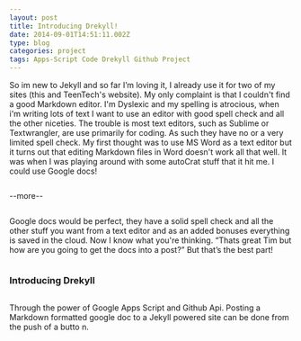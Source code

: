 ```yaml
---
layout: post
title: Introducing Drekyll!
date: 2014-09-01T14:51:11.002Z
type: blog
categories: project
tags: Apps-Script Code Drekyll Github Project
---
```

<body class="c4">
	<p style="widows:2;orphans:2;direction:ltr;padding-bottom:10pt">
		<span>So im new to Jekyll and so far I’m loving it, I already use it for two of my sites (this and TeenTech's website). My only complaint is that I couldn't find a good Markdown editor. I'm Dyslexic and my spelling is atrocious, when i'm writing lots of text I want to use an editor with good spell check and all the other niceties. The trouble is most text editors, such as Sublime or Textwrangler, are use primarily for coding. As such they have no or a very limited spell check. My first thought was to use MS Word as a text editor but it turns out that editing Markdown files in Word doesn't work all that well. It was when I was playing around with some autoCrat stuff that it hit me. I could use Google docs!</span>
	</p>
	<p style="widows:2;orphans:2;direction:ltr;padding-bottom:10pt">
		<span>--more--</span>
	</p>
	<p style="widows:2;orphans:2;direction:ltr;padding-bottom:10pt">
		<span>Google docs would be perfect, they have a solid spell check and all the other stuff you want from a text editor and as an added bonuses everything is saved in the cloud. Now I know what you're thinking. “Thats great Tim but how are you going to get the docs into a post?” But that’s the best part!</span>
	</p>
	<h3 style="widows:2;orphans:2;direction:ltr;padding-bottom:10pt;page-break-after:avoid">
				<span>Introducing Drekyll</span>
	</h3>
	<p style="widows:2;orphans:2;direction:ltr;padding-bottom:10pt">
		<span>Through the power of Google Apps Script and Github Api. Posting a Markdown formatted google doc to a Jekyll powered site can be done from the push of a butto</span>
		<span>n.</span>
	</p>
	<p style="widows:2;orphans:2;height:11pt;direction:ltr">
		<span style="text-decoration:underline" />
	</p>
	<p style="widows:2;orphans:2;height:11pt;direction:ltr">
		<span style="text-decoration:underline" />
	</p>
</body>
